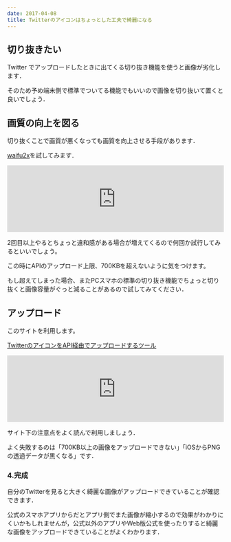 ```yaml
---
date: 2017-04-08
title: Twitterのアイコンはちょっとした工夫で綺麗になる
---
```


## 切り抜きたい

Twitter でアップロードしたときに出てくる切り抜き機能を使うと画像が劣化します．

そのため予め端末側で標準でついてる機能でもいいので画像を切り抜いて置くと良いでしょう．



## 画質の向上を図る

切り抜くことで画質が悪くなっても画質を向上させる手段があります．

[waifu2x](http://waifu2x.udp.jp/index.ja.html)を試してみます．

<iframe class="hatenablogcard" style="width:100%;height:155px;max-width:680px;" title="waifu2x" src="https://hatenablog-parts.com/embed?url=http://waifu2x.udp.jp/index.ja.html" width="300" height="150" frameborder="0" scrolling="no"></iframe>

2回目以上やるとちょっと違和感がある場合が増えてくるので何回か試行してみるといいでしょう。  

この時にAPIのアップロード上限、700KBを超えないように気をつけます。  

もし超えてしまった場合、またPCスマホの標準の切り抜き機能でちょっと切り抜くと画像容量がぐっと減ることがあるので試してみてください．

## アップロード

このサイトを利用します。

[TwitterのアイコンをAPI経由でアップロードするツール](https://retrorocket.biz/upico/)

<iframe class="hatenablogcard" style="width:100%;height:155px;max-width:680px;" title="TwitterのアイコンをAPI経由でアップロードするツール" src="https://hatenablog-parts.com/embed?url=https://retrorocket.biz/upico/" width="300" height="150" frameborder="0" scrolling="no"></iframe>

サイト下の注意点をよく読んで利用しましょう． 

よく失敗するのは「700KB以上の画像をアップロードできない」「iOSからPNGの透過データが黒くなる」です．


### 4.完成

自分のTwitterを見ると大きく綺麗な画像がアップロードできていることが確認できます．

公式のスマホアプリからだとアプリ側でまた画像が縮小するので効果がわかりにくいかもしれませんが，公式以外のアプリやWeb版公式を使ったりすると綺麗な画像をアップロードできていることがよくわかります．
